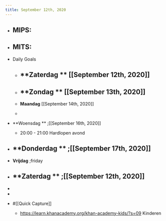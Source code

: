 ```yaml
---
title: September 12th, 2020
---
```


- **MIPS:**
	 - 

- **MITS:**
	 - 

- Daily Goals
	 - **Zaterdag ** [[September 12th, 2020]] 
		 - 

	 - **Zondag ** [[September 13th, 2020]] 
		 - 

	 - **Maandag** [[September 14th, 2020]] 

	 - 

- **Woensdag ** ;[[September 16th, 2020]] 
	 - 20:00 - 21:00 Hardlopen avond

- **Donderdag **  ;[[September 17th, 2020]] 
	 - 

- **Vrijdag** ;friday

- **Zaterdag ** ;[[September 12th, 2020]] 
	 - 

- 

- 

- #[[Quick Capture]]
	 - https://learn.khanacademy.org/khan-academy-kids/?s=09 Kinderen


